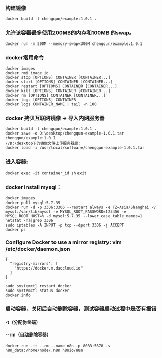 ### 构建镜像
`docker build -t chengqun/example:1.0.1 .`

### 允许该容器最多使用200MB的内存和100MB 的swap。
`docker run -m 200M --memory-swap=300M chengqun/example:1.0.1`

### docker常用命令
```
docker images
docker rmi image_id
docker stop [OPTIONS] CONTAINER [CONTAINER...]
docker start [OPTIONS] CONTAINER [CONTAINER...]
docker restart [OPTIONS] CONTAINER [CONTAINER...]
docker kill [OPTIONS] CONTAINER [CONTAINER...]
docker rm [OPTIONS] CONTAINER [CONTAINER...]
docker logs [OPTIONS] CONTAINER
docker logs CONTAINER_NAME | tail -n 100
```

### docker 拷贝互联网镜像 -> 导入内网服务器
```
docker build -t chengqun/example:1.0.1 .
docker save -o D:\desktop/chengqun-example-1.0.1.tar   chengqun/example:1.0.1
//D:\desktop下的镜像文件上传服务器后：
docker load -i /usr/local/software/chengqun-example-1.0.1.tar
```


### 进入容器: 
`docker exec -it container_id sh`
`exit`


### docker install mysql：
```
docker images
docker pull mysql:5.7.35
docker run -d -p 3306:3306 --restart always -e TZ=Asia/Shanghai -v mysql:/var/lib/mysql -e MYSQL_ROOT_PASSWORD=123456 -e MYSQL_ROOT_HOST=% -d mysql:5.7.35 --lower_case_table_names=1
netstat -na|grep 3306
sudo iptables -A INPUT -p tcp --dport 3306 -j ACCEPT
docker ps
```

###  Configure Docker to use a mirror registry: vim /etc/docker/daemon.json
```
{
  "registry-mirrors": [
    "https://docker.m.daocloud.io"
  ]
}

sudo systemctl restart docker
sudo systemctl status docker
docker info
```


### 启动容器，关闭后自动删除容器，测试容器启动过程中是否有报错
#### -t（分配伪终端）
#### --rm（自动删除容器）
```
docker run -it --rm --name n8n -p 8083:5678 -v n8n_data:/home/node/.n8n n8nio/n8n
```